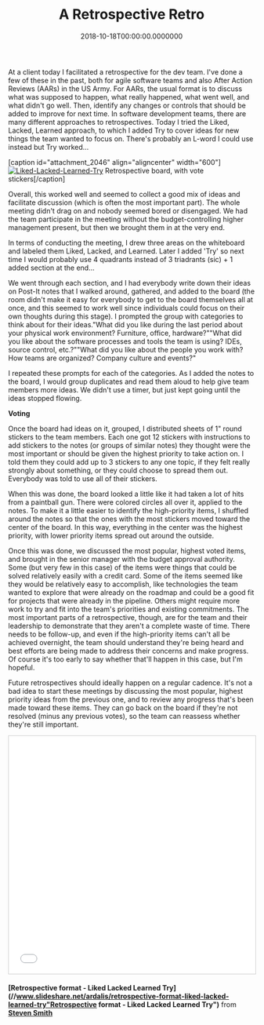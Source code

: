 ﻿---
title: A Retrospective Retro
date: "2018-10-18T00:00:00.0000000"
featuredImage: /img/blank-color-colorful-209678.jpg
---

At a client today I facilitated a retrospective for the dev team. I've done a few of these in the past, both for agile software teams and also After Action Reviews (AARs) in the US Army. For AARs, the usual format is to discuss what was supposed to happen, what really happened, what went well, and what didn't go well. Then, identify any changes or controls that should be added to improve for next time. In software development teams, there are many different approaches to retrospectives. Today I tried the Liked, Lacked, Learned approach, to which I added Try to cover ideas for new things the team wanted to focus on. There's probably an L-word I could use instead but Try worked...

\[caption id="attachment\_2046" align="aligncenter" width="600"\][![Liked-Lacked-Learned-Try](/img/Sketches-7.png)](/img/Sketches-7.png) Retrospective board, with vote stickers\[/caption\]

Overall, this worked well and seemed to collect a good mix of ideas and facilitate discussion (which is often the most important part). The whole meeting didn't drag on and nobody seemed bored or disengaged. We had the team participate in the meeting without the budget-controlling higher management present, but then we brought them in at the very end.

In terms of conducting the meeting, I drew three areas on the whiteboard and labeled them Liked, Lacked, and Learned. Later I added 'Try' so next time I would probably use 4 quadrants instead of 3 triadrants (sic) + 1 added section at the end...

We went through each section, and I had everybody write down their ideas on Post-It notes that I walked around, gathered, and added to the board (the room didn't make it easy for everybody to get to the board themselves all at once, and this seemed to work well since individuals could focus on their own thoughts during this stage). I prompted the group with categories to think about for their ideas."What did you like during the last period about your physical work environment? Furniture, office, hardware?""What did you like about the software processes and tools the team is using? IDEs, source control, etc.?""What did you like about the people you work with? How teams are organized? Company culture and events?"

I repeated these prompts for each of the categories. As I added the notes to the board, I would group duplicates and read them aloud to help give team members more ideas. We didn't use a timer, but just kept going until the ideas stopped flowing.

**Voting**

Once the board had ideas on it, grouped, I distributed sheets of 1" round stickers to the team members. Each one got 12 stickers with instructions to add stickers to the notes (or groups of similar notes) they thought were the most important or should be given the highest priority to take action on. I told them they could add up to 3 stickers to any one topic, if they felt really strongly about something, or they could choose to spread them out. Everybody was told to use all of their stickers.

When this was done, the board looked a little like it had taken a lot of hits from a paintball gun. There were colored circles all over it, applied to the notes. To make it a little easier to identify the high-priority items, I shuffled around the notes so that the ones with the most stickers moved toward the center of the board. In this way, everything in the center was the highest priority, with lower priority items spread out around the outside.

Once this was done, we discussed the most popular, highest voted items, and brought in the senior manager with the budget approval authority. Some (but very few in this case) of the items were things that could be solved relatively easily with a credit card. Some of the items seemed like they would be relatively easy to accomplish, like technologies the team wanted to explore that were already on the roadmap and could be a good fit for projects that were already in the pipeline. Others might require more work to try and fit into the team's priorities and existing commitments. The most important parts of a retrospective, though, are for the team and their leadership to demonstrate that they aren't a complete waste of time. There needs to be follow-up, and even if the high-priority items can't all be achieved overnight, the team should understand they're being heard and best efforts are being made to address their concerns and make progress. Of course it's too early to say whether that'll happen in this case, but I'm hopeful.

Future retrospectives should ideally happen on a regular cadence. It's not a bad idea to start these meetings by discussing the most popular, highest priority ideas from the previous one, and to review any progress that's been made toward these items. They can go back on the board if they're not resolved (minus any previous votes), so the team can reassess whether they're still important.

<iframe width="595" height="485" style="border: 1px solid #CCC; border-width: 1px; margin-bottom: 5px; max-width: 100%;" src="//www.slideshare.net/slideshow/embed_code/key/d3AQScZGE7xuoY" frameborder="0" marginwidth="0" marginheight="0" scrolling="no" allowfullscreen="allowfullscreen"></iframe>

**[Retrospective format - Liked Lacked Learned Try](//www.slideshare.net/ardalis/retrospective-format-liked-lacked-learned-try"Retrospective format - Liked Lacked Learned Try")** from **[Steven Smith](https://www.slideshare.net/ardalis)**

